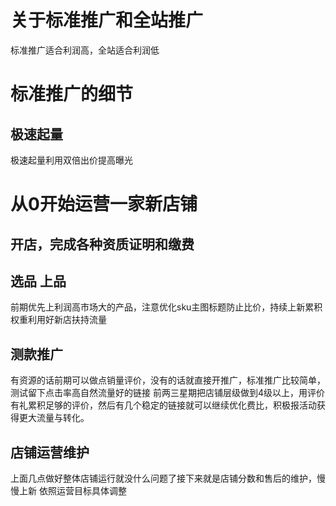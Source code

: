 # 关于标准推广和全站推广
标准推广适合利润高，全站适合利润低
# 标准推广的细节
## 极速起量
极速起量利用双倍出价提高曝光
# 从0开始运营一家新店铺
## 开店，完成各种资质证明和缴费
## 选品 上品
前期优先上利润高市场大的产品，注意优化sku主图标题防止比价，持续上新累积权重利用好新店扶持流量
## 测款推广
有资源的话前期可以做点销量评价，没有的话就直接开推广，标准推广比较简单，测试留下点击率高自然流量好的链接
前两三星期把店铺层级做到4级以上，用评价有礼累积足够的评价，然后有几个稳定的链接就可以继续优化费比，积极报活动获得更大流量与转化。
## 店铺运营维护
上面几点做好整体店铺运行就没什么问题了接下来就是店铺分数和售后的维护，慢慢上新 依照运营目标具体调整


